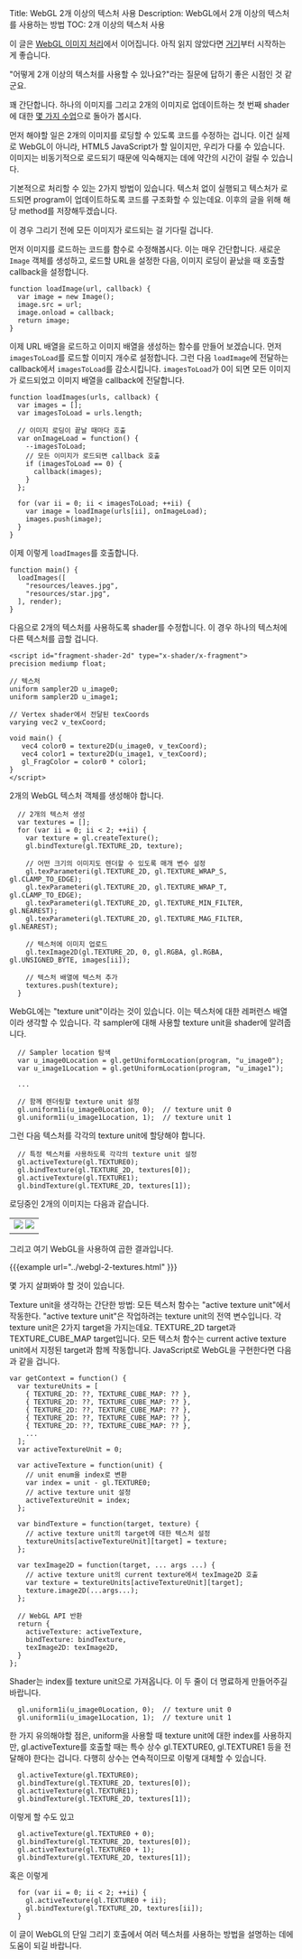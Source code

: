 Title: WebGL 2개 이상의 텍스처 사용
Description: WebGL에서 2개 이상의 텍스처를 사용하는 방법
TOC: 2개 이상의 텍스처 사용


이 글은 [WebGL 이미지 처리](webgl-image-processing.html)에서 이어집니다.
아직 읽지 않았다면 [거기](webgl-image-processing.html)부터 시작하는 게 좋습니다.

"어떻게 2개 이상의 텍스처를 사용할 수 있나요?"라는 질문에 답하기 좋은 시점인 것 같군요.

꽤 간단합니다.
하나의 이미지를 그리고 2개의 이미지로 업데이트하는 첫 번째 shader에 대한 [몇 가지 수업](webgl-image-processing.html)으로 돌아가 봅시다.

먼저 해야할 일은 2개의 이미지를 로딩할 수 있도록 코드를 수정하는 겁니다.
이건 실제로 WebGL이 아니라, HTML5 JavaScript가 할 일이지만, 우리가 다룰 수 있습니다.
이미지는 비동기적으로 로드되기 때문에 익숙해지는 데에 약간의 시간이 걸릴 수 있습니다.

기본적으로 처리할 수 있는 2가지 방법이 있습니다.
텍스처 없이 실행되고 텍스처가 로드되면 program이 업데이트하도록 코드를 구조화할 수 있는데요.
이후의 글을 위해 해당 method를 저장해두겠습니다.

이 경우 그리기 전에 모든 이미지가 로드되는 걸 기다릴 겁니다.

먼저 이미지를 로드하는 코드를 함수로 수정해봅시다.
이는 매우 간단합니다.
새로운 `Image` 객체를 생성하고, 로드할 URL을 설정한 다음, 이미지 로딩이 끝났을 때 호출할 callback을 설정합니다.

```
function loadImage(url, callback) {
  var image = new Image();
  image.src = url;
  image.onload = callback;
  return image;
}
```

이제 URL 배열을 로드하고 이미지 배열을 생성하는 함수를 만들어 보겠습니다.
먼저 `imagesToLoad`를 로드할 이미지 개수로 설정합니다.
그런 다음 `loadImage`에 전달하는 callback에서 `imagesToLoad`를 감소시킵니다.
`imagesToLoad`가 0이 되면 모든 이미지가 로드되었고 이미지 배열을 callback에 전달합니다.

```
function loadImages(urls, callback) {
  var images = [];
  var imagesToLoad = urls.length;

  // 이미지 로딩이 끝날 때마다 호출
  var onImageLoad = function() {
    --imagesToLoad;
    // 모든 이미지가 로드되면 callback 호출
    if (imagesToLoad == 0) {
      callback(images);
    }
  };

  for (var ii = 0; ii < imagesToLoad; ++ii) {
    var image = loadImage(urls[ii], onImageLoad);
    images.push(image);
  }
}
```

이제 이렇게 `loadImages`를 호출합니다.

```
function main() {
  loadImages([
    "resources/leaves.jpg",
    "resources/star.jpg",
  ], render);
}
```

다음으로 2개의 텍스처를 사용하도록 shader를 수정합니다.
이 경우 하나의 텍스처에 다른 텍스처를 곱할 겁니다.

```
<script id="fragment-shader-2d" type="x-shader/x-fragment">
precision mediump float;

// 텍스처
uniform sampler2D u_image0;
uniform sampler2D u_image1;

// Vertex shader에서 전달된 texCoords 
varying vec2 v_texCoord;

void main() {
   vec4 color0 = texture2D(u_image0, v_texCoord);
   vec4 color1 = texture2D(u_image1, v_texCoord);
   gl_FragColor = color0 * color1;
}
</script>
```

2개의 WebGL 텍스처 객체를 생성해야 합니다.

```
  // 2개의 텍스처 생성
  var textures = [];
  for (var ii = 0; ii < 2; ++ii) {
    var texture = gl.createTexture();
    gl.bindTexture(gl.TEXTURE_2D, texture);

    // 어떤 크기의 이미지도 렌더할 수 있도록 매개 변수 설정
    gl.texParameteri(gl.TEXTURE_2D, gl.TEXTURE_WRAP_S, gl.CLAMP_TO_EDGE);
    gl.texParameteri(gl.TEXTURE_2D, gl.TEXTURE_WRAP_T, gl.CLAMP_TO_EDGE);
    gl.texParameteri(gl.TEXTURE_2D, gl.TEXTURE_MIN_FILTER, gl.NEAREST);
    gl.texParameteri(gl.TEXTURE_2D, gl.TEXTURE_MAG_FILTER, gl.NEAREST);

    // 텍스처에 이미지 업로드
    gl.texImage2D(gl.TEXTURE_2D, 0, gl.RGBA, gl.RGBA, gl.UNSIGNED_BYTE, images[ii]);

    // 텍스처 배열에 텍스처 추가
    textures.push(texture);
  }
```

WebGL에는 "texture unit"이라는 것이 있습니다.
이는 텍스처에 대한 레퍼런스 배열이라 생각할 수 있습니다.
각 sampler에 대해 사용할 texture unit을 shader에 알려줍니다.

```
  // Sampler location 탐색
  var u_image0Location = gl.getUniformLocation(program, "u_image0");
  var u_image1Location = gl.getUniformLocation(program, "u_image1");

  ...

  // 함께 렌더링할 texture unit 설정
  gl.uniform1i(u_image0Location, 0);  // texture unit 0
  gl.uniform1i(u_image1Location, 1);  // texture unit 1
```

그런 다음 텍스처를 각각의 texture unit에 할당해야 합니다.

```
  // 특정 텍스처를 사용하도록 각각의 texture unit 설정
  gl.activeTexture(gl.TEXTURE0);
  gl.bindTexture(gl.TEXTURE_2D, textures[0]);
  gl.activeTexture(gl.TEXTURE1);
  gl.bindTexture(gl.TEXTURE_2D, textures[1]);
```

로딩중인 2개의 이미지는 다음과 같습니다.

<style>.glocal-center { text-align: center; } .glocal-center-content { margin-left: auto; margin-right: auto; }</style>
<div class="glocal-center"><table class="glocal-center-content"><tr><td><img src="../resources/leaves.jpg" /> <img src="../resources/star.jpg" /></td></tr></table></div>

그리고 여기 WebGL을 사용하여 곱한 결과입니다.

{{{example url="../webgl-2-textures.html" }}}

몇 가지 살펴봐야 할 것이 있습니다.

Texture unit을 생각하는 간단한 방법: 모든 텍스처 함수는 "active texture unit"에서 작동한다.
"active texture unit"은 작업하려는 texture unit의 전역 변수입니다.
각 texture unit은 2가지 target을 가지는데요.
TEXTURE_2D target과 TEXTURE_CUBE_MAP target입니다.
모든 텍스처 함수는 current active texture unit에서 지정된 target과 함께 작동합니다.
JavaScript로 WebGL을 구현한다면 다음과 같을 겁니다.

```
var getContext = function() {
  var textureUnits = [
    { TEXTURE_2D: ??, TEXTURE_CUBE_MAP: ?? },
    { TEXTURE_2D: ??, TEXTURE_CUBE_MAP: ?? },
    { TEXTURE_2D: ??, TEXTURE_CUBE_MAP: ?? },
    { TEXTURE_2D: ??, TEXTURE_CUBE_MAP: ?? },
    { TEXTURE_2D: ??, TEXTURE_CUBE_MAP: ?? },
    ...
  ];
  var activeTextureUnit = 0;

  var activeTexture = function(unit) {
    // unit enum을 index로 변환
    var index = unit - gl.TEXTURE0;
    // active texture unit 설정
    activeTextureUnit = index;
  };

  var bindTexture = function(target, texture) {
    // active texture unit의 target에 대한 텍스처 설정
    textureUnits[activeTextureUnit][target] = texture;
  };

  var texImage2D = function(target, ... args ...) {
    // active texture unit의 current texture에서 texImage2D 호출
    var texture = textureUnits[activeTextureUnit][target];
    texture.image2D(...args...);
  };

  // WebGL API 반환
  return {
    activeTexture: activeTexture,
    bindTexture: bindTexture,
    texImage2D: texImage2D,
  }
};
```

Shader는 index를 texture unit으로 가져옵니다.
이 두 줄이 더 명료하게 만들어주길 바랍니다.

```
  gl.uniform1i(u_image0Location, 0);  // texture unit 0
  gl.uniform1i(u_image1Location, 1);  // texture unit 1
```

한 가지 유의해야할 점은, uniform을 사용할 때 texture unit에 대한 index를 사용하지만, gl.activeTexture를 호출할 때는 특수 상수 gl.TEXTURE0, gl.TEXTURE1 등을 전달해야 한다는 겁니다.
다행히 상수는 연속적이므로 이렇게 대체할 수 있습니다.

```
  gl.activeTexture(gl.TEXTURE0);
  gl.bindTexture(gl.TEXTURE_2D, textures[0]);
  gl.activeTexture(gl.TEXTURE1);
  gl.bindTexture(gl.TEXTURE_2D, textures[1]);
```

이렇게 할 수도 있고

```
  gl.activeTexture(gl.TEXTURE0 + 0);
  gl.bindTexture(gl.TEXTURE_2D, textures[0]);
  gl.activeTexture(gl.TEXTURE0 + 1);
  gl.bindTexture(gl.TEXTURE_2D, textures[1]);
```

혹은 이렇게

```
  for (var ii = 0; ii < 2; ++ii) {
    gl.activeTexture(gl.TEXTURE0 + ii);
    gl.bindTexture(gl.TEXTURE_2D, textures[ii]);
  }
```

이 글이 WebGL의 단일 그리기 호출에서 여러 텍스처를 사용하는 방법을 설명하는 데에 도움이 되길 바랍니다.

